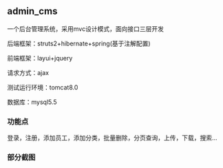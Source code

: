 ## admin_cms

一个后台管理系统，采用mvc设计模式，面向接口三层开发

后端框架：struts2+hibernate+spring(基于注解配置)

前端框架：layui+jquery

请求方式：ajax

测试运行环境：tomcat8.0

数据库：mysql5.5

### 功能点

登录，注册，添加员工，添加分类，批量删除，分页查询，上传，下载，搜索...

### 部分截图

